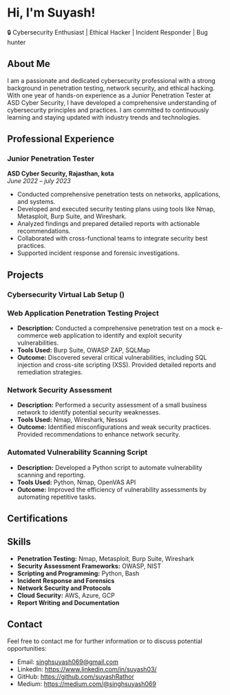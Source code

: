 # Hi, I'm Suyash!
🔒 Cybersecurity Enthusiast | Ethical Hacker | Incident Responder | Bug hunter
## About Me
I am a passionate and dedicated cybersecurity professional with a strong background in penetration testing, network security, and ethical hacking. With one year of hands-on experience as a Junior Penetration Tester at ASD Cyber Security, I have developed a comprehensive understanding of cybersecurity principles and practices. I am committed to continuously learning and staying updated with industry trends and technologies.

## Professional Experience

### Junior Penetration Tester
**ASD Cyber Security, Rajasthan, kota**  
*June 2022 – july 2023*
- Conducted comprehensive penetration tests on networks, applications, and systems.
- Developed and executed security testing plans using tools like Nmap, Metasploit, Burp Suite, and Wireshark.
- Analyzed findings and prepared detailed reports with actionable recommendations.
- Collaborated with cross-functional teams to integrate security best practices.
- Supported incident response and forensic investigations.

## Projects

### Cybersecurity Virtual Lab Setup ()

### Web Application Penetration Testing Project
- **Description:** Conducted a comprehensive penetration test on a mock e-commerce web application to identify and exploit security vulnerabilities.
- **Tools Used:** Burp Suite, OWASP ZAP, SQLMap
- **Outcome:** Discovered several critical vulnerabilities, including SQL injection and cross-site scripting (XSS). Provided detailed reports and remediation strategies.

### Network Security Assessment
- **Description:** Performed a security assessment of a small business network to identify potential security weaknesses.
- **Tools Used:** Nmap, Wireshark, Nessus
- **Outcome:** Identified misconfigurations and weak security practices. Provided recommendations to enhance network security.

### Automated Vulnerability Scanning Script
- **Description:** Developed a Python script to automate vulnerability scanning and reporting.
- **Tools Used:** Python, Nmap, OpenVAS API
- **Outcome:** Improved the efficiency of vulnerability assessments by automating repetitive tasks.

## Certifications


## Skills
- **Penetration Testing:** Nmap, Metasploit, Burp Suite, Wireshark
- **Security Assessment Frameworks:** OWASP, NIST
- **Scripting and Programming:** Python, Bash
- **Incident Response and Forensics**
- **Network Security and Protocols**
- **Cloud Security:** AWS, Azure, GCP
- **Report Writing and Documentation**

## Contact
Feel free to contact me for further information or to discuss potential opportunities:
- Email: singhsuyash069@gmail.com
- LinkedIn: https://www.linkedin.com/in/suyash03/
- GitHub: https://github.com/suyashRathor
- Medium: https://medium.com/@singhsuyash069




